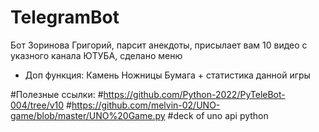 # TelegramBot
Бот Зоринова Григорий, парсит анекдоты, присылает вам 10 видео с указного канала ЮТУБА, сделано меню
+ Доп функция: Камень Ножницы Бумага + статистика данной игры 

#Полезные ссылки:
#https://github.com/Python-2022/PyTeleBot-004/tree/v10
#https://github.com/melvin-02/UNO-game/blob/master/UNO%20Game.py
#deck of uno api python
